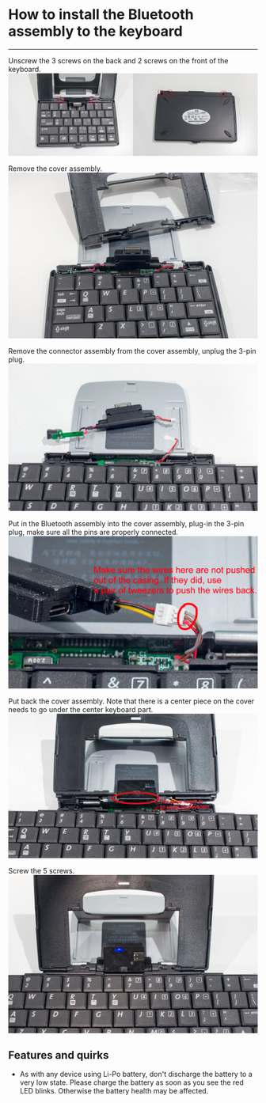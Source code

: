 # How to install the Bluetooth assembly to the keyboard
-----------

Unscrew the 3 screws on the back and 2 screws on the front of the keyboard.
![install pic](/images/install1.jpg)

Remove the cover assembly.
![install pic](/images/install2.jpg)

Remove the connector assembly from the cover assembly, unplug the 3-pin plug.
![install pic](/images/install3.jpg)

Put in the Bluetooth assembly into the cover assembly, plug-in the 3-pin plug, make sure all the pins are properly connected.
![install pic](/images/install4.jpg)

Put back the cover assembly. Note that there is a center piece on the cover needs to go under the center keyboard part.
![install pic](/images/install5.jpg)

Screw the 5 screws.
![install pic](/images/finished.jpg)

Features and quirks
---------------------
- As with any device using Li-Po battery, don't discharge the battery to a very low state. Please charge the battery as soon as you see the red LED blinks. Otherwise the battery health may be affected.

